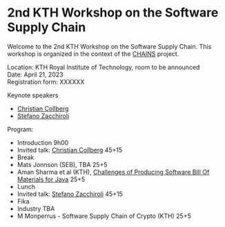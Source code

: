 # 2nd KTH Workshop on the Software Supply Chain

Welcome to the 2nd KTH Workshop on the Software Supply Chain. This workshop is organized in the context of the [CHAINS](https://chains.proj.kth.se/) project.


Location: KTH Royal Institute of Technology, room to be announced  
Date: April 21, 2023  
Registration form: XXXXXX

Keynote speakers

- [Christian Collberg](http://collberg.cs.arizona.edu/)
- [Stefano Zacchiroli](https://upsilon.cc/~zack/)


Program:

- Introduction 9h00
- Invited talk: [Christian Collberg](http://collberg.cs.arizona.edu/) 45+15
- Break
- Mats Jonnson (SEB), TBA 25+5
- Aman Sharma et al (KTH), [Challenges of Producing Software Bill Of Materials for Java](https://arxiv.org/abs/2303.11102) 25+5
- Lunch
- Invited talk: [Stefano Zacchiroli](https://upsilon.cc/~zack/) 45+15
- Fika
- Industry TBA
- M Monperrus - Software Supply Chain of Crypto (KTH) 25+5
    
